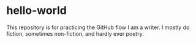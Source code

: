 # hello-world
This repository is for practicing the GitHub flow 
I am a writer. I mostly do fiction, sometimes non-fiction, and hardly ever poetry. 

